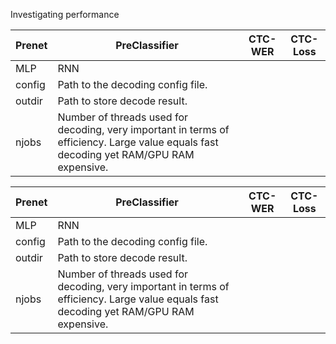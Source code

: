 Investigating performance

| Prenet | PreClassifier |CTC-WER|CTC-Loss|
|---------|-------------|-------|-----|
| MLP    | RNN|
| config  | Path to the decoding config file.|
| outdir  | Path to store decode result.|
| njobs   | Number of threads used for decoding, very important in terms of efficiency. Large value equals fast decoding yet RAM/GPU RAM expensive.    |




| Prenet | PreClassifier |CTC-WER|CTC-Loss|
|---------|-------------|-------|-----|
| MLP    | RNN|
| config  | Path to the decoding config file.|
| outdir  | Path to store decode result.|
| njobs   | Number of threads used for decoding, very important in terms of efficiency. Large value equals fast decoding yet RAM/GPU RAM expensive.    |

